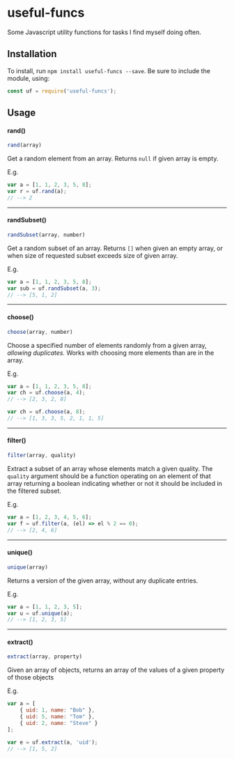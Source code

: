 # useful-funcs
Some Javascript utility functions for tasks I find myself doing often.

## Installation

To install, run `npm install useful-funcs --save`. Be sure to include the module, using:
```javascript
const uf = require('useful-funcs');
```

## Usage

#### rand()
```javascript
rand(array)
```

Get a random element from an array. Returns `null` if given array is empty.

E.g.
```javascript
var a = [1, 1, 2, 3, 5, 8];
var r = uf.rand(a);
// --> 2
```

----

#### randSubset()
```javascript
randSubset(array, number)
```

Get a random subset of an array. Returns `[]` when given an empty array, or when size of requested subset exceeds size of given array.

E.g.
```javascript
var a = [1, 1, 2, 3, 5, 8];
var sub = uf.randSubset(a, 3);
// --> [5, 1, 2]
```

----

#### choose()
```javascript
choose(array, number)
```

Choose a specified number of elements randomly from a given array, *allowing duplicates.* Works with choosing more elements than are in the array.

E.g.
```javascript
var a = [1, 1, 2, 3, 5, 8];
var ch = uf.choose(a, 4);
// --> [2, 3, 2, 8]

var ch = uf.choose(a, 8);
// --> [1, 3, 3, 5, 2, 1, 1, 5]
```

----

#### filter()
```javascript
filter(array, quality)
```

Extract a subset of an array whose elements match a given quality. The `quality` argument should be a function operating on an element of that array returning a boolean indicating whether or not it should be included in the filtered subset.

E.g.
```javascript
var a = [1, 2, 3, 4, 5, 6];
var f = uf.filter(a, (el) => el % 2 == 0);
// --> [2, 4, 6]
```

----

#### unique()
```javascript
unique(array)
```

Returns a version of the given array, without any duplicate entries.

E.g.
```javascript
var a = [1, 1, 2, 3, 5];
var u = uf.unique(a);
// --> [1, 2, 3, 5]
```

----

#### extract()
```javascript
extract(array, property)
```

Given an array of objects, returns an array of the values of a given property of those objects

E.g.
```javascript
var a = [
	{ uid: 1, name: "Bob" },
	{ uid: 5, name: "Tom" }, 
	{ uid: 2, name: "Steve" }
];

var e = uf.extract(a, 'uid');
// --> [1, 5, 2]
```